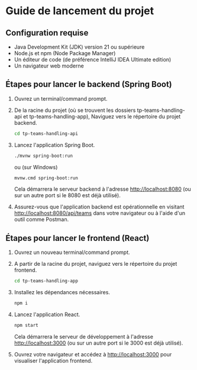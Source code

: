 # Guide de lancement du projet

## Configuration requise

- Java Development Kit (JDK) version 21 ou supérieure
- Node.js et npm (Node Package Manager)
- Un éditeur de code (de préférence IntelliJ IDEA Ultimate edition)
- Un navigateur web moderne

## Étapes pour lancer le backend (Spring Boot)

1. Ouvrez un terminal/command prompt.

2. De la racine du projet (où se trouvent les dossiers tp-teams-handling-api et tp-teams-handling-app), Naviguez vers le répertoire du projet backend.

   ```bash
   cd tp-teams-handling-api

   ```

3. Lancez l'application Spring Boot.

   ```bash
   ./mvnw spring-boot:run
   ```

   ou (sur Windows)

   ```bash
   mvnw.cmd spring-boot:run
   ```

   Cela démarrera le serveur backend à l'adresse [http://localhost:8080](http://localhost:8080) (ou sur un autre port si le 8080 est déjà utilisé).

4. Assurez-vous que l'application backend est opérationnelle en visitant [http://localhost:8080/api/teams](http://localhost:8080/api/teams) dans votre navigateur ou à l'aide d'un outil comme Postman.

## Étapes pour lancer le frontend (React)

1. Ouvrez un nouveau terminal/command prompt.

2. A partir de la racine du projet, naviguez vers le répertoire du projet frontend.

   ```bash
   cd tp-teams-handling-app
   ```

3. Installez les dépendances nécessaires.

   ```bash
   npm i
   ```

4. Lancez l'application React.

   ```bash
   npm start
   ```

   Cela démarrera le serveur de développement à l'adresse [http://localhost:3000](http://localhost:3000) (ou sur un autre port si le 3000 est déjà utilisé).

5. Ouvrez votre navigateur et accédez à [http://localhost:3000](http://localhost:3000) pour visualiser l'application frontend.
